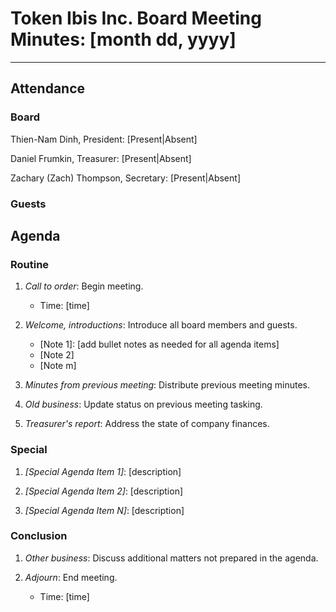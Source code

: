 # Token Ibis Inc. Board Meeting Minutes: [month dd, yyyy]
---

## Attendance

### Board

Thien-Nam Dinh, President: [Present|Absent]

Daniel Frumkin, Treasurer: [Present|Absent]

Zachary (Zach) Thompson, Secretary: [Present|Absent]

### Guests

## Agenda

### Routine

1. *Call to order*: Begin meeting.

   * Time: [time]

2. *Welcome, introductions*: Introduce all board members and
   guests.

   * [Note 1]: [add bullet notes as needed for all agenda items]
   * [Note 2]
   * [Note m]

3. *Minutes from previous meeting*: Distribute previous meeting
   minutes.
   
4. *Old business*: Update status on previous meeting tasking.

5. *Treasurer's report*: Address the state of company finances.

### Special

1. *[Special Agenda Item 1]*: [description]

2. *[Special Agenda Item 2]*: [description]

3. *[Special Agenda Item N]*: [description]

### Conclusion
1. *Other business*: Discuss additional matters not prepared in the
   agenda.

2. *Adjourn*: End meeting.
   * Time: [time]
